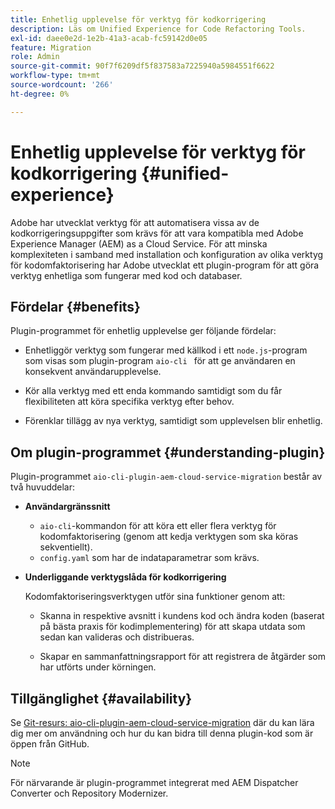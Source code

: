 ```yaml
---
title: Enhetlig upplevelse för verktyg för kodkorrigering
description: Läs om Unified Experience for Code Refactoring Tools.
exl-id: daee0e2d-1e2b-41a3-acab-fc59142d0e05
feature: Migration
role: Admin
source-git-commit: 90f7f6209df5f837583a7225940a5984551f6622
workflow-type: tm+mt
source-wordcount: '266'
ht-degree: 0%

---
```


# Enhetlig upplevelse för verktyg för kodkorrigering {#unified-experience}

Adobe har utvecklat verktyg för att automatisera vissa av de kodkorrigeringsuppgifter som krävs för att vara kompatibla med Adobe Experience Manager (AEM) as a Cloud Service. För att minska komplexiteten i samband med installation och konfiguration av olika verktyg för kodomfaktorisering har Adobe utvecklat ett plugin-program för att göra verktyg enhetliga som fungerar med kod och databaser.

## Fördelar {#benefits}

Plugin-programmet för enhetlig upplevelse ger följande fördelar:

* Enhetliggör verktyg som fungerar med källkod i ett `node.js`-program som visas som plugin-program `aio-cli ` för att ge användaren en konsekvent användarupplevelse.

* Kör alla verktyg med ett enda kommando samtidigt som du får flexibiliteten att köra specifika verktyg efter behov.

* Förenklar tillägg av nya verktyg, samtidigt som upplevelsen blir enhetlig.

## Om plugin-programmet {#understanding-plugin}

Plugin-programmet `aio-cli-plugin-aem-cloud-service-migration` består av två huvuddelar:

* **Användargränssnitt**

   * `aio-cli`-kommandon för att köra ett eller flera verktyg för kodomfaktorisering (genom att kedja verktygen som ska köras sekventiellt).
   * `config.yaml` som har de indataparametrar som krävs.

* **Underliggande verktygslåda för kodkorrigering**

  Kodomfaktoriseringsverktygen utför sina funktioner genom att:

   * Skanna in respektive avsnitt i kundens kod och ändra koden (baserat på bästa praxis för kodimplementering) för att skapa utdata som sedan kan valideras och distribueras.

   * Skapar en sammanfattningsrapport för att registrera de åtgärder som har utförts under körningen.

## Tillgänglighet {#availability}

Se [Git-resurs: aio-cli-plugin-aem-cloud-service-migration](https://github.com/adobe/aio-cli-plugin-aem-cloud-service-migration) där du kan lära dig mer om användning och hur du kan bidra till denna plugin-kod som är öppen från GitHub.

>[!NOTE]
>För närvarande är plugin-programmet integrerat med AEM Dispatcher Converter och Repository Modernizer.
